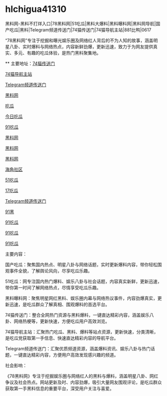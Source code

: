 # hlchigua41310
黑料网-黑料不打烊入口|78黑料网|51吃瓜|黑料大爆料|黑料曝料网|黑料网导航|国产吃瓜|黑料|Telegram频道传送门|74猫传送门|74猫导航主站|881比鸭|0617

“78黑料网”专注于挖掘和曝光娱乐圈及网络红人背后的不为人知的故事，涵盖明星八卦、实时爆料与网络热点，内容新鲜劲爆，更新迅速，致力于为网友提供真实、多元、有趣的吃瓜体验，是热门黑料聚集地。

** 主要地址：<a href="https://74mao.com/">74猫传送门</a>

<a href="https://74mao.com/">74猫导航主站</a>

<a href="https://74mao.com/">Telegram频道传送门</a>

<a href="https://heiliaobudayang01.pages.dev/">黑料网</a>

<a href="https://chiguaqunzhongde.pages.dev/">吃瓜</a>

<a href="https://jinrichigua01.pages.dev/">今日吃瓜</a>

<a href="https://91chiguazhongxin.pages.dev/">91吃瓜</a>

<a href="https://xiazaianzhuang.pages.dev/">黑料网</a>

<a href="https://heiliaowangjin.pages.dev/">黑料网</a>

<a href="https://hj-251.pages.dev/">黑料网</a>

<a href="https://hj-258.pages.dev/">海角社区</a>

<a href="https://heiliaoshezui1.pages.dev/">51吃瓜</a>

<a href="https://17chiguabudayang.pages.dev/">17吃瓜</a>

<a href="https://74mao.com/">Telegram频道传送门</a>

<a href="https://heiliaochiguada.pages.dev/">91黑</a>

<a href="https://91chiguahei.pages.dev/">91吃瓜</a>

<a href="https://91chiguajin.pages.dev/">91吃瓜</a>

<a href="https://heiliaohongling.pages.dev/">91吃瓜</a>

主要内容：

国产吃瓜：聚焦国内热点、明星八卦与网络话题，实时更新爆料内容，带你轻松围观事件全貌，了解舆论风向，尽享吃瓜乐趣。

51吃瓜：网专注国内热门爆料、娱乐八卦与社会话题，内容真实新鲜，更新迅速，带你第一时间了解网络热点，尽情享受吃瓜乐趣。

黑料曝料网：聚焦明星网红黑料、娱乐圈内幕与网络热议事件，内容劲爆真实，更新迅速，是吃瓜群众了解真相、围观爆料的首选平台。

74猫传送门：整合全网热门资源与黑料爆料，一键直达精彩内容，涵盖娱乐八卦、网络热梗等，更新快速，方便吃瓜用户高效浏览。

74猫导航主站：汇聚热门吃瓜、黑料、爆料等站点资源，更新快速，分类清晰，是吃瓜党获取第一手信息、快速直达精彩内容的导航平台。

Telegram频道传送门：汇聚优质频道资源，涵盖爆料资讯、娱乐八卦与热门话题，一键直达精彩内容，方便用户高效发现感兴趣的频道。

社会影响：

《78黑料网》专注于挖掘娱乐圈与网络红人的黑料与爆料，涵盖明星八卦、网红争议及社会热点。网站更新及时、内容劲爆，吸引大量网友围观评论，是吃瓜群众获取第一手黑料信息的重要平台，深受用户关注与喜爱。
